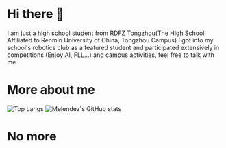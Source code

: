 # Hi there 👋

I am just a high school student from RDFZ Tongzhou(The High School Affiliated to Renmin University of China, Tongzhou
Campus) I got into my school's robotics club as a featured student and participated extensively in competitions (Enjoy
AI, FLL...) and campus activities, feel free to talk with me.

# More about me

![Top Langs](https://github-readme-stats.vercel.app/api/top-langs/?username=Melendez1209&layout=compact&theme=algolia)
![Melendez's GitHub stats](https://github-readme-stats.vercel.app/api?username=Melendez1209&theme=algolia&show_icons=true)

# No more